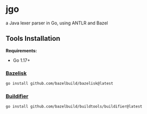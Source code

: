 # jgo
a Java lexer parser in Go, using ANTLR and Bazel

## Tools Installation

**Requirements:**

- Go 1.17+

### [Bazelisk](https://github.com/bazelbuild/bazelisk/#bazelisk)

```sh
go install github.com/bazelbuild/bazelisk@latest
```

### [Buildifier](https://github.com/bazelbuild/buildtools/tree/main/buildifier#buildifier)

```sh
go install github.com/bazelbuild/buildtools/buildifier@latest
```
